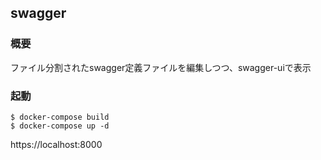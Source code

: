 ## swagger
### 概要
ファイル分割されたswagger定義ファイルを編集しつつ、swagger-uiで表示

### 起動

```
$ docker-compose build
$ docker-compose up -d
```

https://localhost:8000

